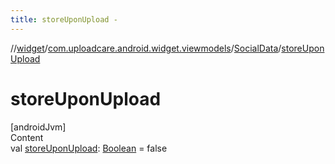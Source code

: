 ```yaml
---
title: storeUponUpload -
---
```

//[widget](../../index.md)/[com.uploadcare.android.widget.viewmodels](../index.md)/[SocialData](index.md)/[storeUponUpload](store-upon-upload.md)



# storeUponUpload  
[androidJvm]  
Content  
val [storeUponUpload](store-upon-upload.md): [Boolean](https://kotlinlang.org/api/latest/jvm/stdlib/kotlin/-boolean/index.html) = false  




